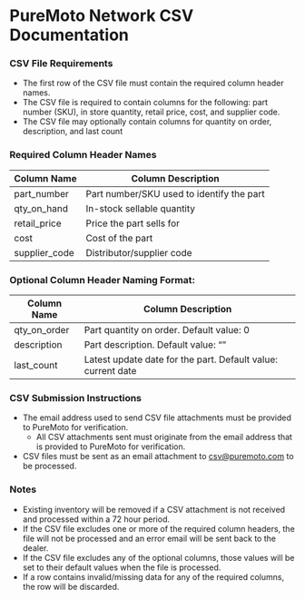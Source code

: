 # PureMoto Network CSV Documentation

### CSV File Requirements
* The first row of the CSV file must contain the required column header names.
* The CSV file is required to contain columns for the following: part number (SKU), in store quantity, retail price, cost, and supplier code.
* The CSV file may optionally contain columns for quantity on order, description, and last count

### Required Column Header Names
| Column Name   | Column Description                        |
| ------------- | ----------------------------------------- |
| part_number   | Part number/SKU used to identify the part |
| qty_on_hand   | In-stock sellable quantity                |
| retail_price  | Price the part sells for                  |
| cost          | Cost of the part                          |
| supplier_code | Distributor/supplier code                 |

### Optional Column Header Naming Format:

| Column Name   | Column Description                                           |
| ------------- | ------------------------------------------------------------ |
| qty_on_order  | Part quantity on order. Default value: 0                     |
| description   | Part description. Default value: “”                          |
| last_count    | Latest update date for the part. Default value: current date |

### CSV Submission Instructions
* The email address used to send CSV file attachments must be provided to PureMoto for verification.
    * All CSV attachments sent must originate from the email address that is provided to PureMoto for verification.
* CSV files must be sent as an email attachment to csv@puremoto.com to be processed.

### Notes
* Existing inventory will be removed if a CSV attachment is not received and processed within a 72 hour period.
* If the CSV file excludes one or more of the required column headers, the file will not be processed and an error email will be sent back to the dealer.
* If the CSV file excludes any of the optional columns, those values will be set to their default values when the file is processed.
* If a row contains invalid/missing data for any of the required columns, the row will be discarded.